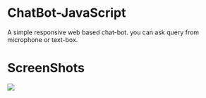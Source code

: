 # ChatBot-JavaScript
A simple responsive web based chat-bot. you can ask query from microphone or text-box. 
# ScreenShots
<img src="images/Capture">
